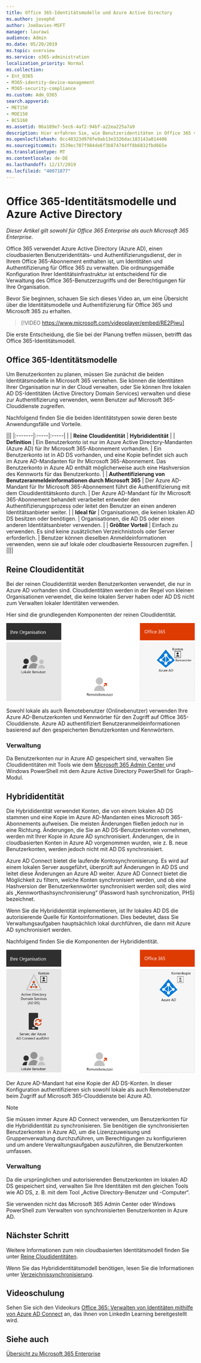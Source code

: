 ```yaml
---
title: Office 365-Identitätsmodelle und Azure Active Directory
ms.author: josephd
author: JoeDavies-MSFT
manager: laurawi
audience: Admin
ms.date: 05/20/2019
ms.topic: overview
ms.service: o365-administration
localization_priority: Normal
ms.collection:
- Ent_O365
- M365-identity-device-management
- M365-security-compliance
ms.custom: Adm_O365
search.appverid:
- MET150
- MOE150
- BCS160
ms.assetid: 06a189e7-5ec6-4af2-94bf-a22ea225a7a9
description: Hier erfahren Sie, wie Benutzeridentitäten in Office 365 verwaltet werden.
ms.openlocfilehash: 0cc40323d978fe9ab13e3326dac183143a014406
ms.sourcegitcommit: 3539ec707f984de6f3b874744ff8b6832fbd665e
ms.translationtype: MT
ms.contentlocale: de-DE
ms.lasthandoff: 12/17/2019
ms.locfileid: "40071877"
---
```

# <a name="office-365-identity-models-and-azure-active-directory"></a>Office 365-Identitätsmodelle und Azure Active Directory

*Dieser Artikel gilt sowohl für Office 365 Enterprise als auch Microsoft 365 Enterprise*.

Office 365 verwendet Azure Active Directory (Azure AD), einen cloudbasierten Benutzeridentitäts- und Authentifizierungsdienst, der in Ihrem Office 365-Abonnement enthalten ist, um Identitäten und Authentifizierung für Office 365 zu verwalten. Die ordnungsgemäße Konfiguration Ihrer Identitätsinfrastruktur ist entscheidend für die Verwaltung des Office 365-Benutzerzugriffs und der Berechtigungen für Ihre Organisation.

Bevor Sie beginnen, schauen Sie sich dieses Video an, um eine Übersicht über die Identitätsmodelle und Authentifizierung für Office 365 und Microsoft 365 zu erhalten.

> [!VIDEO https://www.microsoft.com/videoplayer/embed/RE2Pjwu]

Die erste Entscheidung, die Sie bei der Planung treffen müssen, betrifft das Office 365-Identitätsmodell.

## <a name="office-365-identity-models"></a>Office 365-Identitätsmodelle

Um Benutzerkonten zu planen, müssen Sie zunächst die beiden Identitätsmodelle in Microsoft 365 verstehen. Sie können die Identitäten Ihrer Organisation nur in der Cloud verwalten, oder Sie können Ihre lokalen AD DS-Identitäten (Active Directory Domain Services) verwalten und diese zur Authentifizierung verwenden, wenn Benutzer auf Microsoft 365-Clouddienste zugreifen.  

Nachfolgend finden Sie die beiden Identitätstypen sowie deren beste Anwendungsfälle und Vorteile.

|||
|:-------|:-----|:-----|
|  | **Reine Cloudidentität** | **Hybrididentität** |
| **Definition** | Ein Benutzerkonto ist nur im Azure Active Directory-Mandanten (Azure AD) für Ihr Microsoft 365-Abonnement vorhanden. | Ein Benutzerkonto ist in AD DS vorhanden, und eine Kopie befindet sich auch im Azure AD-Mandanten für Ihr Microsoft 365-Abonnement. Das Benutzerkonto in Azure AD enthält möglicherweise auch eine Hashversion des Kennworts für das Benutzerkonto. |
| **Authentifizierung von Benutzeranmeldeinformationen durch Microsoft 365** | Der Azure AD-Mandant für Ihr Microsoft 365-Abonnement führt die Authentifizierung mit dem Cloudidentitätskonto durch. | Der Azure AD-Mandant für Ihr Microsoft 365-Abonnement behandelt verarbeitet entweder den Authentifizierungsprozess oder leitet den Benutzer an einen anderen Identitätsanbieter weiter. |
| **Ideal für** | Organisationen, die keinen lokalen AD DS besitzen oder benötigen. | Organisationen, die AD DS oder einen anderen Identitätsanbieter verwenden. |
| **Größter Vorteil** | Einfach zu verwenden. Es sind keine zusätzlichen Verzeichnistools oder Server erforderlich. | Benutzer können dieselben Anmeldeinformationen verwenden, wenn sie auf lokale oder cloudbasierte Ressourcen zugreifen. |
||||

## <a name="cloud-only-identity"></a>Reine Cloudidentität

Bei der reinen Cloudidentität werden Benutzerkonten verwendet, die nur in Azure AD vorhanden sind. Cloudidentitäten werden in der Regel von kleinen Organisationen verwendet, die keine lokalen Server haben oder AD DS nicht zum Verwalten lokaler Identitäten verwenden. 

Hier sind die grundlegenden Komponenten der reinen Cloudidentität.
 
![Grundlegende Komponenten der reinen Cloud-Identität](./media/about-office-365-identity/cloud-only-identity.png)

Sowohl lokale als auch Remotebenutzer (Onlinebenutzer) verwenden Ihre Azure AD-Benutzerkonten und Kennwörter für den Zugriff auf Office 365-Clouddienste. Azure AD authentifiziert Benutzeranmeldeinformationen basierend auf den gespeicherten Benutzerkonten und Kennwörtern.

### <a name="administration"></a>Verwaltung
Da Benutzerkonten nur in Azure AD gespeichert sind, verwalten Sie Cloudidentitäten mit Tools wie dem [Microsoft 365 Admin Center ](https://admin.microsoft.com)und Windows PowerShell mit dem Azure Active Directory PowerShell for Graph-Modul. 

## <a name="hybrid-identity"></a>Hybrididentität

Die Hybrididentität verwendet Konten, die von einem lokalen AD DS stammen und eine Kopie im Azure AD-Mandanten eines Microsoft 365-Abonnements aufweisen. Die meisten Änderungen fließen jedoch nur in eine Richtung. Änderungen, die Sie an AD DS-Benutzerkonten vornehmen, werden mit Ihrer Kopie in Azure AD synchronisiert. Änderungen, die in cloudbasierten Konten in Azure AD vorgenommen wurden, wie z. B. neue Benutzerkonten, werden jedoch nicht mit AD DS synchronisiert.

Azure AD Connect bietet die laufende Kontosynchronisierung. Es wird auf einem lokalen Server ausgeführt, überprüft auf Änderungen in AD DS und leitet diese Änderungen an Azure AD weiter. Azure AD Connect bietet die Möglichkeit zu filtern, welche Konten synchronisiert werden, und ob eine Hashversion der Benutzerkennwörter synchronisiert werden soll; dies wird als „Kennworthashsynchronisierung“ (Password hash synchronization, PHS) bezeichnet.

Wenn Sie die Hybrididentität implementieren, ist Ihr lokales AD DS die autorisierende Quelle für Kontoinformationen. Dies bedeutet, dass Sie Verwaltungsaufgaben hauptsächlich lokal durchführen, die dann mit Azure AD synchronisiert werden. 

Nachfolgend finden Sie die Komponenten der Hybrididentität.

![Komponenten der Hybrid Identität](./media/about-office-365-identity/hybrid-identity.png)

Der Azure AD-Mandant hat eine Kopie der AD DS-Konten. In dieser Konfiguration authentifizieren sich sowohl lokale als auch Remotebenutzer beim Zugriff auf Microsoft 365-Clouddienste bei Azure AD.

>[!Note]
>Sie müssen immer Azure AD Connect verwenden, um Benutzerkonten für die Hybrididentität zu synchronisieren. Sie benötigen die synchronisierten Benutzerkonten in Azure AD, um die Lizenzzuweisung und Gruppenverwaltung durchzuführen, um Berechtigungen zu konfigurieren und um andere Verwaltungsaufgaben auszuführen, die Benutzerkonten umfassen.
>

### <a name="administration"></a>Verwaltung

Da die ursprünglichen und autorisierenden Benutzerkonten im lokalen AD DS gespeichert sind, verwalten Sie Ihre Identitäten mit den gleichen Tools wie AD DS, z. B. mit dem Tool „Active Directory-Benutzer und -Computer“. 

Sie verwenden nicht das Microsoft 365 Admin Center oder Windows PowerShell zum Verwalten von synchronisierten Benutzerkonten in Azure AD.

## <a name="next-step"></a>Nächster Schritt

Weitere Informationen zum rein cloudbasierten Identitätsmodell finden Sie unter [Reine Cloudidentitäten](cloud-only-identities.md).

Wenn Sie das Hybrididentitätsmodell benötigen, lesen Sie die Informationen unter [Verzeichnissynchronisierung](plan-for-directory-synchronization.md).
  

## <a name="video-training"></a>Videoschulung

Sehen Sie sich den Videokurs [Office 365: Verwalten von Identitäten mithilfe von Azure AD Connect](https://support.office.com/article/90991a1d-c0ab-479a-b413-35c9706f6fed.aspx) an, das Ihnen von LinkedIn Learning bereitgestellt wird.

## <a name="see-also"></a>Siehe auch

[Übersicht zu Microsoft 365 Enterprise](https://docs.microsoft.com/microsoft-365/enterprise/microsoft-365-overview)
